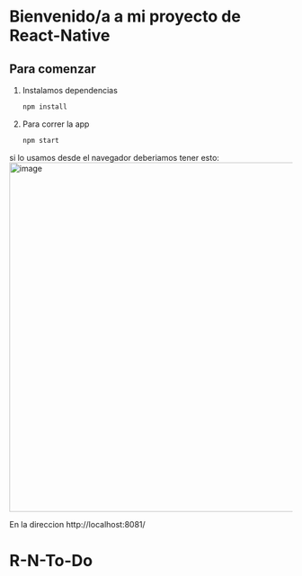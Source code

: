 # Bienvenido/a a mi proyecto de React-Native 

## Para comenzar

1. Instalamos dependencias

   ```bash
   npm install
   ```

2. Para correr la app

   ```bash
   npm start
   ```

si lo usamos desde el navegador deberiamos tener esto:
<img width="1289" height="622" alt="image" src="https://github.com/user-attachments/assets/86846a8c-67c4-46a0-ad77-1f2a7fe93344" />


En la direccion http://localhost:8081/


# R-N-To-Do
